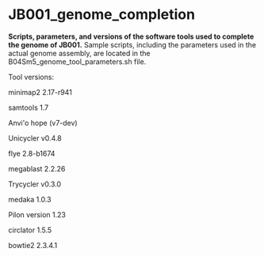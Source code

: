 # JB001_genome_completion
**Scripts, parameters, and versions of the software tools used to complete the genome of JB001.**
Sample scripts, including the parameters used in the actual genome assembly, are located in the B04Sm5_genome_tool_parameters.sh file.

Tool versions:

minimap2 2.17-r941

samtools 1.7

Anvi'o hope (v7-dev)

Unicycler v0.4.8

flye 2.8-b1674

megablast 2.2.26

Trycycler v0.3.0

medaka 1.0.3

Pilon version 1.23

circlator 1.5.5

bowtie2 2.3.4.1
